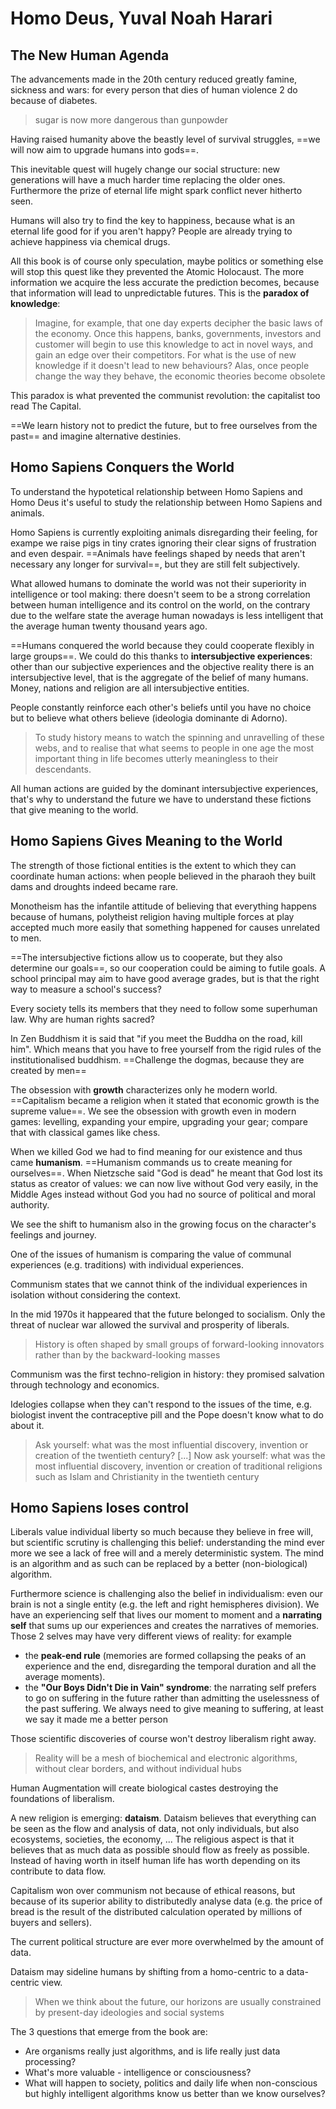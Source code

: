 # Homo Deus, Yuval Noah Harari
## The New Human Agenda
The advancements made in the 20th century reduced greatly famine, sickness and wars: for every person that dies of human violence 2 do because of diabetes.

> sugar is now more dangerous than gunpowder

Having raised humanity above the beastly level of survival struggles, ==we will now aim to upgrade humans into gods==.

This inevitable quest will hugely change our social structure: new generations will have a much harder time replacing the older ones. 
Furthermore the prize of eternal life might spark conflict never hitherto seen.

Humans will also try to find the key to happiness, because what is an eternal life good for if you aren't happy? People are already trying to achieve happiness via chemical drugs.

All this book is of course only speculation, maybe politics or something else will stop this quest like they prevented the Atomic Holocaust.
The more information we acquire the less accurate the prediction becomes, because that information will lead to unpredictable futures. This is the **paradox of knowledge**:

> Imagine, for example, that one day experts decipher the basic laws of the economy. Once this happens, banks, governments, investors and customer  will begin to use this knowledge to act in novel ways, and gain an edge over their competitors. For what is the use of new knowledge if it doesn't lead to new behaviours? Alas, once people change the way they behave, the economic theories become obsolete

This paradox is what prevented the communist revolution: the capitalist too read The Capital.

==We learn history not to predict the future, but to free ourselves from the past== and imagine alternative destinies.

## Homo Sapiens Conquers the World
To understand the hypotetical relationship between Homo Sapiens and Homo Deus it's useful to study the relationship between Homo Sapiens and animals.

Homo Sapiens is currently exploiting animals disregarding their feeling, for exampe we raise pigs in tiny crates ignoring their clear signs of frustration and even despair.
==Animals have feelings shaped by needs that aren't necessary any longer for survival==, but they are still felt subjectively.

What allowed humans to dominate the world was not their superiority in intelligence or tool making: there doesn't seem to be a strong correlation between human intelligence and its control on the world, on the contrary due to the welfare state the average human nowadays is less intelligent that the average human twenty thousand years ago.

==Humans conquered the world because they could cooperate flexibly in large groups==. We could do this thanks to **intersubjective experiences**: other than our subjective experiences and the objective reality there is an intersubjective level, that is the aggregate of the belief of many humans.
Money, nations and religion are all intersubjective entities.

People constantly reinforce each other's beliefs until you have no choice but to believe what others believe (ideologia dominante di Adorno).

> To study history means to watch the spinning and unravelling of these webs, and to realise that what seems to people in one age the most important thing in life becomes utterly meaningless to their descendants.

All human actions are guided by the dominant intersubjective experiences, that's why to understand the future we have to understand these fictions that give meaning to the world.

## Homo Sapiens Gives Meaning to the World
The strength of those fictional entities is the extent to which they can coordinate human actions: when people believed in the pharaoh they built dams and droughts indeed became rare.

Monotheism has the infantile attitude of believing that everything happens because of humans, polytheist religion having multiple forces at play accepted much more easily that something happened for causes unrelated to men.

==The intersubjective fictions allow us to cooperate, but they also determine our goals==, so our cooperation could be aiming to futile goals.
A school principal may aim to have good average grades, but is that the right way to measure a school's success?

Every society tells its members that they need to follow some superhuman law. Why are human rights sacred?

In Zen Buddhism it is said that "if you meet the Buddha on the road, kill him". Which means that you have to free yourself from the rigid rules of the institutionalised buddhism.
==Challenge the dogmas, because they are created by men==

The obsession with **growth** characterizes only he modern world. ==Capitalism became a religion when it stated that economic growth is the supreme value==. We see the obsession with growth even in modern games: levelling, expanding your empire, upgrading your gear; compare that with classical games like chess.

When we killed God we had to find meaning for our existence and thus came **humanism**.
==Humanism commands us to create meaning for ourselves==. When Nietzsche said "God is dead" he meant that God lost its status as creator of values: we can now live without God very easily, in the Middle Ages instead without God you had no source of political and moral authority.

We see the shift to humanism also in the growing focus on the character's feelings and journey.

One of the issues of humanism is comparing the value of communal experiences (e.g. traditions) with individual experiences.

Communism states that we cannot think of the individual experiences in isolation without considering the context.

In the mid 1970s it happeared that the future belonged to socialism. Only the threat of nuclear war allowed the survival and prosperity of liberals.

> History is often shaped by small groups of forward-looking innovators rather than by the backward-looking masses

Communism was the first techno-religion in history: they promised salvation through technology and economics.

Idelogies collapse when they can't respond to the issues of the time, e.g. biologist invent the contraceptive pill and the Pope doesn't know what to do about it.

> Ask yourself: what was the most influential discovery, invention or creation of the twentieth century? [...] Now ask yourself: what was the most influential discovery, invention or creation of traditional religions such as Islam and Christianity in the twentieth century

## Homo Sapiens loses control
Liberals value individual liberty so much because they believe in free will, but scientific scrutiny is challenging this belief: understanding the mind ever more we see a lack of free will and a merely deterministic system.
The mind is an algorithm and as such can be replaced by a better (non-biological) algorithm.

Furthermore science is challenging also the belief in individualism: even our brain is not a single entity (e.g. the left and right hemispheres division). We have an experiencing self that lives our moment to moment and a **narrating self** that sums up our experiences and creates the narratives of memories.
Those 2 selves may have very different views of reality: for example 
- the **peak-end rule** (memories are formed collapsing the peaks of an experience and the end, disregarding the temporal duration and all the average moments).
- the **"Our Boys Didn't Die in Vain" syndrome**: the narrating self prefers to go on suffering in the future rather than admitting the uselessness of the past suffering. We always need to give meaning to suffering, at least we say it made me a better person

Those scientific discoveries of course won't destroy liberalism right away.

> Reality will be a mesh of biochemical and electronic algorithms, without clear borders, and without individual hubs

Human Augmentation will create biological castes destroying the foundations of liberalism.

A new religion is emerging: **dataism**. Dataism believes that everything can be seen as the flow and analysis of data, not only individuals, but also ecosystems, societies, the economy, ...
The religious aspect is that it believes that as much data as possible should flow as freely as possible.
Instead of having worth in itself human life has worth depending on its contribute to data flow.

Capitalism won over communism not because of ethical reasons, but because of its superior ability to distributedly analyse data (e.g. the price of bread is the result of the distributed calculation operated by millions of buyers and sellers).

The current political structure are ever more overwhelmed by the amount of data.

Dataism may sideline humans by shifting from a homo-centric to a data-centric view.

> When we think about the future, our horizons are usually constrained by present-day ideologies and social systems

The 3 questions that emerge from the book are:
- Are organisms really just algorithms, and is life really just data processing?
- What's more valuable - intelligence or consciousness?
- What will happen to society, politics and daily life when non-conscious but highly intelligent algorithms know us better than we know ourselves?